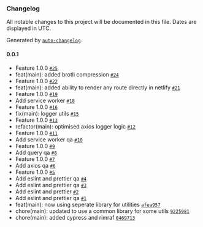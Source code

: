 ### Changelog

All notable changes to this project will be documented in this file. Dates are displayed in UTC.

Generated by [`auto-changelog`](https://github.com/CookPete/auto-changelog).

#### 0.0.1

- Feature 1.0.0 [`#25`](https://github.com/arpitmalik832/react-js-webpack-starter/pull/25)
- feat(main): added brotli compression [`#24`](https://github.com/arpitmalik832/react-js-webpack-starter/pull/24)
- Feature 1.0.0 [`#22`](https://github.com/arpitmalik832/react-js-webpack-starter/pull/22)
- feat(main): added ability to render any route directly in netlify [`#21`](https://github.com/arpitmalik832/react-js-webpack-starter/pull/21)
- Feature 1.0.0 [`#19`](https://github.com/arpitmalik832/react-js-webpack-starter/pull/19)
- Add service worker [`#18`](https://github.com/arpitmalik832/react-js-webpack-starter/pull/18)
- Feature 1.0.0 [`#16`](https://github.com/arpitmalik832/react-js-webpack-starter/pull/16)
- fix(main): logger utils [`#15`](https://github.com/arpitmalik832/react-js-webpack-starter/pull/15)
- Feature 1.0.0 [`#13`](https://github.com/arpitmalik832/react-js-webpack-starter/pull/13)
- refactor(main): optimised axios logger logic [`#12`](https://github.com/arpitmalik832/react-js-webpack-starter/pull/12)
- Feature 1.0.0 [`#11`](https://github.com/arpitmalik832/react-js-webpack-starter/pull/11)
- Add service worker qa [`#10`](https://github.com/arpitmalik832/react-js-webpack-starter/pull/10)
- Feature 1.0.0 [`#9`](https://github.com/arpitmalik832/react-js-webpack-starter/pull/9)
- Add query qa [`#8`](https://github.com/arpitmalik832/react-js-webpack-starter/pull/8)
- Feature 1.0.0 [`#7`](https://github.com/arpitmalik832/react-js-webpack-starter/pull/7)
- Add axios qa [`#6`](https://github.com/arpitmalik832/react-js-webpack-starter/pull/6)
- Feature 1.0.0 [`#5`](https://github.com/arpitmalik832/react-js-webpack-starter/pull/5)
- Add eslint and prettier qa [`#4`](https://github.com/arpitmalik832/react-js-webpack-starter/pull/4)
- Add eslint and prettier qa [`#3`](https://github.com/arpitmalik832/react-js-webpack-starter/pull/3)
- Add eslint and prettier [`#2`](https://github.com/arpitmalik832/react-js-webpack-starter/pull/2)
- Add eslint and prettier qa [`#1`](https://github.com/arpitmalik832/react-js-webpack-starter/pull/1)
- feat(main):  now using seperate library for utilities [`afea957`](https://github.com/arpitmalik832/react-js-webpack-starter/commit/afea957b460d13a6b15e82ffa862b2d2b14d95aa)
- chore(main): updated to use a common library for some utils [`9225981`](https://github.com/arpitmalik832/react-js-webpack-starter/commit/922598119afb0fe38b07ab3fe0df93b9ba3f32f6)
- chore(main): added cypress and rimraf [`0469713`](https://github.com/arpitmalik832/react-js-webpack-starter/commit/046971317aa1d49c1d17eed7b9e5ed74ee41e1dd)
